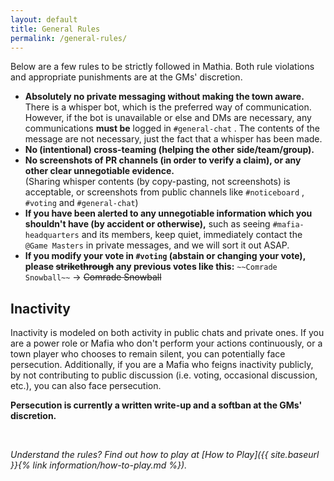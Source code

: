 ```yaml
---
layout: default
title: General Rules
permalink: /general-rules/
---
```


Below are a few rules to be strictly followed in Mathia. Both rule violations and appropriate punishments are at the GMs' discretion.

- **Absolutely no private messaging without making the town aware.**  
 There is a whisper bot, which is the preferred way of communication. However, if the bot is unavailable or else and DMs are necessary, any communications **must be** logged in `#general-chat` . The contents of the message are not necessary, just the fact that a whisper has been made.
- **No (intentional) cross-teaming (helping the other side/team/group).**
- **No screenshots of PR channels (in order to verify a claim), or any other clear unnegotiable evidence.**  
 (Sharing whisper contents (by copy-pasting, not screenshots) is acceptable, or screenshots from public channels like `#noticeboard` , `#voting` and `#general-chat`)
- **If you have been alerted to any unnegotiable information which you shouldn't have (by accident or otherwise),** such as seeing `#mafia-headquarters` and its members, keep quiet, immediately contact the `@Game Masters` in private messages, and we will sort it out ASAP.
- **If you modify your vote in `#voting` (abstain or changing your vote), please ~~strikethrough~~ any previous votes like this:** `~~Comrade Snowball~~` → ~~Comrade Snowball~~


## Inactivity
Inactivity is modeled on both activity in public chats and private ones. If you are a power role or Mafia who don't perform your actions continuously, or a town player who chooses to remain silent, you can potentially face persecution. Additionally, if you are a Mafia who feigns inactivity publicly, by not contributing to public discussion (i.e. voting, occasional discussion, etc.), you can also face persecution.

**Persecution is currently a written write-up and a softban at the GMs' discretion.**


<br>

_Understand the rules? Find out how to play at [How to Play]({{ site.baseurl }}{% link information/how-to-play.md %})._
